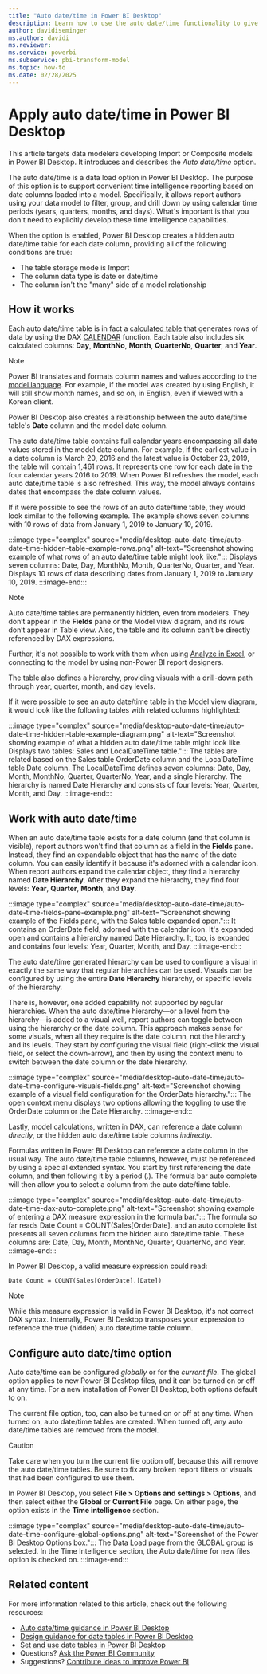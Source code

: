 ```yaml
---
title: "Auto date/time in Power BI Desktop"
description: Learn how to use the auto date/time functionality to give you more options for data filtering in Power BI Desktop.
author: davidiseminger
ms.author: davidi
ms.reviewer: 
ms.service: powerbi
ms.subservice: pbi-transform-model
ms.topic: how-to
ms.date: 02/28/2025
---
```


# Apply auto date/time in Power BI Desktop

This article targets data modelers developing Import or Composite models in Power BI Desktop. It introduces and describes the _Auto date/time_ option.

The auto date/time is a data load option in Power BI Desktop. The purpose of this option is to support convenient time intelligence reporting based on date columns loaded into a model. Specifically, it allows report authors using your data model to filter, group, and drill down by using calendar time periods (years, quarters, months, and days). What's important is that you don't need to explicitly develop these time intelligence capabilities.

When the option is enabled, Power BI Desktop creates a hidden auto date/time table for each date column, providing all of the following conditions are true:

- The table storage mode is Import
- The column data type is date or date/time
- The column isn't the "many" side of a model relationship

## How it works

Each auto date/time table is in fact a [calculated table](desktop-calculated-tables.md) that generates rows of data by using the DAX [CALENDAR](/dax/calendar-function-dax) function. Each table also includes six calculated columns: **Day**, **MonthNo**, **Month**, **QuarterNo**, **Quarter**, and **Year**.

> [!NOTE]
> Power BI translates and formats column names and values according to the [model language](../fundamentals/supported-languages-countries-regions.md#choose-the-language-for-the-model-in-power-bi-desktop). For example, if the model was created by using English, it will still show month names, and so on, in English, even if viewed with a Korean client.

Power BI Desktop also creates a relationship between the auto date/time table's **Date** column and the model date column.

The auto date/time table contains full calendar years encompassing all date values stored in the model date column. For example, if the earliest value in a date column is March 20, 2016 and the latest value is October 23, 2019, the table will contain 1,461 rows. It represents one row for each date in the four calendar years 2016 to 2019. When Power BI refreshes the model, each auto date/time table is also refreshed. This way, the model always contains dates that encompass the date column values.

If it were possible to see the rows of an auto date/time table, they would look similar to the following example. The example shows seven columns with 10 rows of data from January 1, 2019 to January 10, 2019.

:::image type="complex" source="media/desktop-auto-date-time/auto-date-time-hidden-table-example-rows.png" alt-text="Screenshot showing example of what rows of an auto date/time table might look like.":::
   Displays seven columns: Date, Day, MonthNo, Month, QuarterNo, Quarter, and Year. Displays 10 rows of data describing dates from January 1, 2019 to January 10, 2019.
:::image-end:::

> [!NOTE]
> Auto date/time tables are permanently hidden, even from modelers. They don’t appear in the **Fields** pane or the Model view diagram, and its rows don’t appear in Table view. Also, the table and its column can’t be directly referenced by DAX expressions.
>
> Further, it's not possible to work with them when using [Analyze in Excel](../collaborate-share/service-analyze-in-excel.md), or connecting to the model by using non-Power BI report designers.

The table also defines a hierarchy, providing visuals with a drill-down path through year, quarter, month, and day levels.

If it were possible to see an auto date/time table in the Model view diagram, it would look like the following tables with related columns highlighted:

:::image type="complex" source="media/desktop-auto-date-time/auto-date-time-hidden-table-example-diagram.png" alt-text="Screenshot showing example of what a hidden auto date/time table might look like. Displays two tables: Sales and LocalDateTime table.":::
   The tables are related based on the Sales table OrderDate column and the LocalDateTime table Date column. The LocalDateTime defines seven columns: Date, Day, Month, MonthNo, Quarter, QuarterNo, Year, and a single hierarchy. The hierarchy is named Date Hierarchy and consists of four levels: Year, Quarter, Month, and Day.
:::image-end:::

## Work with auto date/time

When an auto date/time table exists for a date column (and that column is visible), report authors won't find that column as a field in the **Fields** pane. Instead, they find an expandable object that has the name of the date column. You can easily identify it because it's adorned with a calendar icon. When report authors expand the calendar object, they find a hierarchy named **Date Hierarchy**. After they expand the hierarchy, they find four levels: **Year**, **Quarter**, **Month**, and **Day**.

:::image type="complex" source="media/desktop-auto-date-time/auto-date-time-fields-pane-example.png" alt-text="Screenshot showing example of the Fields pane, with the Sales table expanded open.":::
   It contains an OrderDate field, adorned with the calendar icon. It's expanded open and contains a hierarchy named Date Hierarchy. It, too, is expanded and contains four levels: Year, Quarter, Month, and Day.
:::image-end:::

The auto date/time generated hierarchy can be used to configure a visual in exactly the same way that regular hierarchies can be used. Visuals can be configured by using the entire **Date Hierarchy** hierarchy, or specific levels of the hierarchy.

There is, however, one added capability not supported by regular hierarchies. When the auto date/time hierarchy—or a level from the hierarchy—is added to a visual well, report authors can toggle between using the hierarchy or the date column. This approach makes sense for some visuals, when all they require is the date column, not the hierarchy and its levels. They start by configuring the visual field (right-click the visual field, or select the down-arrow), and then by using the context menu to switch between the date column or the date hierarchy.

:::image type="complex" source="media/desktop-auto-date-time/auto-date-time-configure-visuals-fields.png" alt-text="Screenshot showing example of a visual field configuration for the OrderDate hierarchy.":::
   The open context menu displays two options allowing the toggling to use the OrderDate column or the Date Hierarchy.
:::image-end:::

Lastly, model calculations, written in DAX, can reference a date column _directly_, or the hidden auto date/time table columns _indirectly_.

Formulas written in Power BI Desktop can reference a date column in the usual way. The auto date/time table columns, however, must be referenced by using a special extended syntax. You start by first referencing the date column, and then following it by a period (.). The formula bar auto complete will then allow you to select a column from the auto date/time table.

:::image type="complex" source="media/desktop-auto-date-time/auto-date-time-dax-auto-complete.png" alt-text="Screenshot showing example of entering a DAX measure expression in the formula bar.":::
   The formula so far reads Date Count = COUNT(Sales[OrderDate]. and an auto complete list presents all seven columns from the hidden auto date/time table. These columns are: Date, Day, Month, MonthNo, Quarter, QuarterNo, and Year.
:::image-end:::

In Power BI Desktop, a valid measure expression could read:

```dax
Date Count = COUNT(Sales[OrderDate].[Date])
```

> [!NOTE]
> While this measure expression is valid in Power BI Desktop, it's not correct DAX syntax. Internally, Power BI Desktop transposes your expression to reference the true (hidden) auto date/time table column.

## Configure auto date/time option

Auto date/time can be configured _globally_ or for the _current file_. The global option applies to new Power BI Desktop files, and it can be turned on or off at any time. For a new installation of Power BI Desktop, both options default to on.

The current file option, too, can also be turned on or off at any time. When turned on, auto date/time tables are created. When turned off, any auto date/time tables are removed from the model.

> [!CAUTION]
> Take care when you turn the current file option off, because this will remove the auto date/time tables. Be sure to fix any broken report filters or visuals that had been configured to use them.

In Power BI Desktop, you select **File > Options and settings > Options**, and then select either the **Global** or **Current File** page. On either page, the option exists in the **Time intelligence** section.

:::image type="complex" source="media/desktop-auto-date-time/auto-date-time-configure-global-options.png" alt-text="Screenshot of the Power BI Desktop Options box.":::
   The Data Load page from the GLOBAL group is selected. In the Time Intelligence section, the Auto date/time for new files option is checked on.
:::image-end:::

## Related content

For more information related to this article, check out the following resources:

- [Auto date/time guidance in Power BI Desktop](../guidance/auto-date-time.md)
- [Design guidance for date tables in Power BI Desktop](../guidance/model-date-tables.md)
- [Set and use date tables in Power BI Desktop](desktop-date-tables.md)
- Questions? [Ask the Power BI Community](https://community.powerbi.com/)
- Suggestions? [Contribute ideas to improve Power BI](https://ideas.powerbi.com/)
